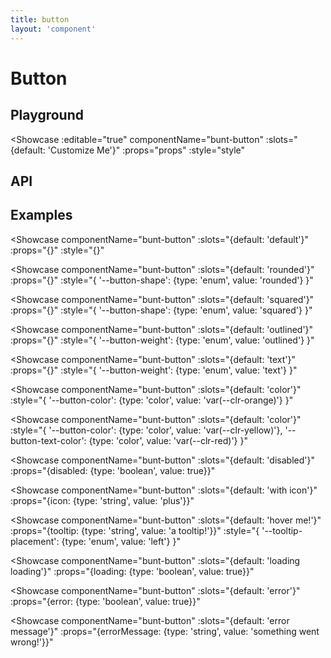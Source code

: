 ```yaml
---
title: button
layout: 'component'
---
```


<script setup>
const props = {
	disabled: {type: 'boolean', default: false},
	icon: {type: 'string'},
	tooltip: {type: 'string'},
	loading: {type: 'boolean', default: false},
	error: {type: 'boolean', default: false},
	errorMessage: {type: 'string'}
}
const style = {
	'--button-shape': {type: 'enum', values: ['pill', 'rounded', 'squared'], default: 'pill'},
	'--button-weight': {type: 'enum', values: [/* 'elevated', */ 'filled', 'outlined', 'text'], default: 'filled'},
	'--button-color': {type: 'color', default: 'var(--clr-primary)', computed: '--_button-color'},
	'--button-color-error': {type: 'color', default: 'var(--clr-danger)', computed: '--_button-color-error'},
	'--button-color-success': {type: 'color', default: 'var(--clr-success)', computed: '--_button-color-success'},
	'--button-text-color': {type: 'color', default: 'computed', computed: '--_button-text-color', description: 'Either --clr-primary-text-light or --clr-primary-text-dark, whichever has better contrast with --button-color'},
	'--button-size': {type: 'enum', values: ['normal', 'large', 'huge'], default: 'normal'},
	'--tooltip-placement': {type: 'enum', values: ['auto', 'top', 'right', 'bottom', 'left'], default: 'auto', description: 'Supports `-start` and `-end` suffix.'}
}
</script>

# Button

## Playground

<Showcase
	:editable="true"
	componentName="bunt-button"
	:slots="{default: 'Customize Me'}"
	:props="props"
	:style="style"
></Showcase>

## API

<ApiDocs :props="props" :style="style"/>

## Examples

<Showcase
	componentName="bunt-button"
	:slots="{default: 'default'}"
	:props="{}"
	:style="{}"
></Showcase>

<Showcase
	componentName="bunt-button"
	:slots="{default: 'rounded'}"
	:props="{}"
	:style="{
		'--button-shape': {type: 'enum', value: 'rounded'}
	}"
></Showcase>

<Showcase
	componentName="bunt-button"
	:slots="{default: 'squared'}"
	:props="{}"
	:style="{
		'--button-shape': {type: 'enum', value: 'squared'}
	}"
></Showcase>

<Showcase
	componentName="bunt-button"
	:slots="{default: 'outlined'}"
	:props="{}"
	:style="{
		'--button-weight': {type: 'enum', value: 'outlined'}
	}"
></Showcase>

<Showcase
	componentName="bunt-button"
	:slots="{default: 'text'}"
	:props="{}"
	:style="{
		'--button-weight': {type: 'enum', value: 'text'}
	}"
></Showcase>

<Showcase
	componentName="bunt-button"
	:slots="{default: 'color'}"
	:style="{
		'--button-color': {type: 'color', value: 'var(--clr-orange)'}
	}"
></Showcase>

<Showcase
	componentName="bunt-button"
	:slots="{default: 'color'}"
	:style="{
		'--button-color': {type: 'color', value: 'var(--clr-yellow)'},
		'--button-text-color': {type: 'color', value: 'var(--clr-red)'}
	}"
></Showcase>

<Showcase
	componentName="bunt-button"
	:slots="{default: 'disabled'}"
	:props="{disabled: {type: 'boolean', value: true}}"
></Showcase>

<Showcase
	componentName="bunt-button"
	:slots="{default: 'with icon'}"
	:props="{icon: {type: 'string', value: 'plus'}}"
></Showcase>

<Showcase
	componentName="bunt-button"
	:slots="{default: 'hover me!'}"
	:props="{tooltip: {type: 'string', value: 'a tooltip!'}}"
	:style="{
		'--tooltip-placement': {type: 'enum', value: 'left'}
	}"
></Showcase>

<Showcase
	componentName="bunt-button"
	:slots="{default: 'loading loading'}"
	:props="{loading: {type: 'boolean', value: true}}"
></Showcase>

<Showcase
	componentName="bunt-button"
	:slots="{default: 'error'}"
	:props="{error: {type: 'boolean', value: true}}"
></Showcase>

<Showcase
	componentName="bunt-button"
	:slots="{default: 'error message'}"
	:props="{errorMessage: {type: 'string', value: 'something went wrong!'}}"
></Showcase>
